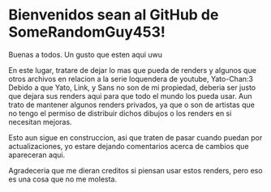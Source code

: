 # Bienvenidos sean al GitHub de SomeRandomGuy453!
Buenas a todos. Un gusto que esten aqui uwu

En este lugar, tratare de dejar lo mas que pueda de renders y algunos que otros archivos en relacion a la serie loquendera de youtube, Yato-Chan:3
Debido a que Yato, Link, y Sans no son de mi propiedad, deberia ser justo que dejara sus renders aqui para que todo el mundo los pueda usar. Aun trato de mantener algunos renders privados, ya que o son de artistas que no tengo el permiso de distribuir dichos dibujos o los renders en si necesitan mejoras. 

Esto aun sigue en construccion, asi que traten de pasar cuando puedan por actualizaciones, yo estare dejando comentarios acerca de cambios que apareceran aqui.

Agradeceria que me dieran creditos si piensan usar estos renders, pero eso es una cosa que no me molesta. 

